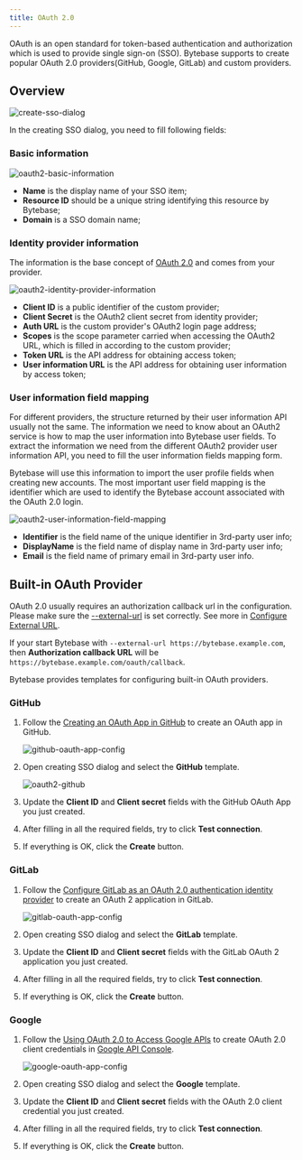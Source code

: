 ```yaml
---
title: OAuth 2.0
---
```


OAuth is an open standard for token-based authentication and authorization which is used to provide single sign-on (SSO). Bytebase supports to create popular OAuth 2.0 providers(GitHub, Google, GitLab) and custom providers.

## Overview

![create-sso-dialog](/static/docs/administration/sso/create-sso-dialog.webp)

In the creating SSO dialog, you need to fill following fields:

### Basic information

![oauth2-basic-information](/static/docs/administration/sso/oauth2-basic-information.webp)

- **Name** is the display name of your SSO item;
- **Resource ID** should be a unique string identifying this resource by Bytebase;
- **Domain** is a SSO domain name;

### Identity provider information

The information is the base concept of [OAuth 2.0](https://oauth.net/2/) and comes from your provider.

![oauth2-identity-provider-information](/static/docs/administration/sso/oauth2-identity-provider-information.webp)

- **Client ID** is a public identifier of the custom provider;
- **Client Secret** is the OAuth2 client secret from identity provider;
- **Auth URL** is the custom provider's OAuth2 login page address;
- **Scopes** is the scope parameter carried when accessing the OAuth2 URL, which is filled in according to the custom provider;
- **Token URL** is the API address for obtaining access token;
- **User information URL** is the API address for obtaining user information by access token;

### User information field mapping

For different providers, the structure returned by their user information API usually not the same. The information we need to know about an OAuth2 service is how to map the user information into Bytebase user fields. To extract the information we need from the different OAuth2 provider user information API, you need to fill the user information fields mapping form.

Bytebase will use this information to import the user profile fields when creating new accounts.
The most important user field mapping is the identifier which are used to identify the Bytebase account associated with the OAuth 2.0 login.

![oauth2-user-information-field-mapping](/static/docs/administration/sso/oauth2-user-information-field-mapping.webp)

- **Identifier** is the field name of the unique identifier in 3rd-party user info;
- **DisplayName** is the field name of display name in 3rd-party user info;
- **Email** is the field name of primary email in 3rd-party user info.

## Built-in OAuth Provider

<hint-block type="warning">

OAuth 2.0 usually requires an authorization callback url in the configuration. Please make sure the [--external-url](/docs/get-started/install/external-url) is set correctly. See more in [Configure External URL](/docs/get-started/install/external-url).

If your start Bytebase with `--external-url https://bytebase.example.com`, then **Authorization callback URL** will be `https://bytebase.example.com/oauth/callback`.

</hint-block>

Bytebase provides templates for configuring built-in OAuth providers.

### GitHub

1. Follow the [Creating an OAuth App in GitHub](https://docs.github.com/en/developers/apps/building-oauth-apps/creating-an-oauth-app) to create an OAuth app in GitHub.

   ![github-oauth-app-config](/static/docs/administration/sso/github-oauth-app-config.webp)

2. Open creating SSO dialog and select the **GitHub** template.

   ![oauth2-github](/static/docs/administration/sso/oauth2-github.webp)

3. Update the **Client ID** and **Client secret** fields with the GitHub OAuth App you just created.
4. After filling in all the required fields, try to click **Test connection**.
5. If everything is OK, click the **Create** button.

### GitLab

1. Follow the [Configure GitLab as an OAuth 2.0 authentication identity provider](https://docs.github.com/en/developers/apps/building-oauth-apps/creating-an-oauth-app) to create an OAuth 2 application in GitLab.

   ![gitlab-oauth-app-config](/static/docs/administration/sso/gitlab-oauth-app-config.webp)

2. Open creating SSO dialog and select the **GitLab** template.
3. Update the **Client ID** and **Client secret** fields with the GitLab OAuth 2 application you just created.
4. After filling in all the required fields, try to click **Test connection**.
5. If everything is OK, click the **Create** button.

### Google

1. Follow the [Using OAuth 2.0 to Access Google APIs](https://developers.google.com/identity/protocols/oauth2) to create OAuth 2.0 client credentials in [Google API Console](https://console.developers.google.com/).

   ![google-oauth-app-config](/static/docs/administration/sso/google-oauth-app-config.webp)

2. Open creating SSO dialog and select the **Google** template.
3. Update the **Client ID** and **Client secret** fields with the OAuth 2.0 client credential you just created.
4. After filling in all the required fields, try to click **Test connection**.
5. If everything is OK, click the **Create** button.
